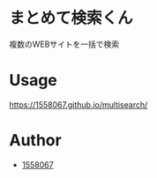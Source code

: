 # まとめて検索くん
複数のWEBサイトを一括で検索

# Usage
https://1558067.github.io/multisearch/

# Author
* [1558067](https://jpn.delve.office.com/?q=1558067&searchpage=1&searchview=people&v=search)
